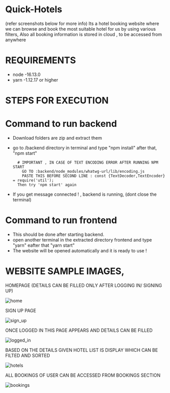 # Quick-Hotels
(refer screenshots below for more info)
Its a hotel booking website where we can browse and book the most suitable hotel for us by using various filters,
Also all booking information is stored in cloud , to be accessed from anywhere

# REQUIREMENTS
  * node -16.13.0
  * yarn -1.12.17 or higher

# STEPS FOR EXECUTION 
 
# Command to run backend
  * Download folders are zip and extract them
  * go to /backend directory in terminal and type "npm install" after that, "npm start"
  
          # IMPORTANT , IN CASE OF TEXT ENCODING ERROR AFTER RUNNING NPM START
	        GO TO :backend/node_modules/whatwg-url/lib/encoding.js
	        PASTE THIS BEFORE SECOND LINE : const {TextDecoder,TextEncoder} = require('util');
          Then try 'npm start' again
          
  * If you get message connected ! , backend is running, (dont close the terminal)

# Command to run frontend
  * This should be done after starting backend.
  * open another terminal in the extracted directory frontend and type "yarn" eafter that "yarn start"
  * The website will be opened automatically and it is ready to use !
  
  
# WEBSITE SAMPLE IMAGES,
  
HOMEPAGE (DETAILS CAN BE FILLED ONLY AFTER LOGGING IN/ SIGNING UP)


![home](https://user-images.githubusercontent.com/91386977/158021521-505f2407-aa98-4aa6-ba97-2aae80b67192.png)

	
SIGN UP PAGE

![sign_up](https://user-images.githubusercontent.com/91386977/158021544-793e12d3-b4fd-4426-8dab-e394e5734ff9.png)


ONCE LOGGED IN THIS PAGE APPEARS AND DETAILS CAN BE FILLED

![logged_in](https://user-images.githubusercontent.com/91386977/158021566-d1d359ff-b504-4955-b104-f38f27b3e6a3.png)


BASED ON THE DETAILS GIVEN HOTEL LIST IS DISPLAY WHICH CAN BE FILTED AND SORTED

![hotels](https://user-images.githubusercontent.com/91386977/158021619-8d9d3dd4-dcab-4462-a89f-a61f1d789b8d.png)


ALL BOOKINGS OF USER CAN BE ACCESSED FROM BOOKINGS SECTION

![bookings](https://user-images.githubusercontent.com/91386977/158021640-6c3a717c-8a50-442b-a249-32078f18eac7.png)
